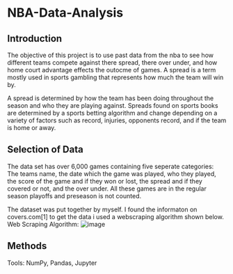 # NBA-Data-Analysis

## Introduction
The objective of this project is to use past data from the nba to see how different teams compete against there spread, there over under, and how home court advantage effects the outocme of games. A spread is a term mostly used in sports gambling that represents how much the team will win by. 

A spread is determined by how the team has been doing throughout the season and who they are playing against. Spreads found on sports books are determined by a sports betting algorithm and change depending on a variety of factors such as record, injuries, opponents record, and if the team is home or away.



## Selection of Data
The data set has over 6,000 games containing five seperate categories: The teams name, the date which the game was played, who they played, the score of the game and if they won or lost, the spread and if they covered or not, and the over under. All these games are in the regular season playoffs and preseason is not counted.

The dataset was put together by myself. I found the informaton on covers.com[1] to get the data i used a webscraping algorithm shown below.
Web Scraping Algorithm:
![image](https://github.com/MattFerrara/NBA-Data-Analysis/assets/90582699/1e5c3cc2-7fc5-413e-8519-f1827acbcd3f)

## Methods
Tools:
NumPy, Pandas, Jupyter
